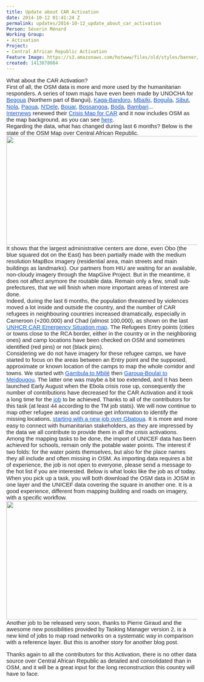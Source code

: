 ```yaml
---
title: Update about CAR Activation
date: 2014-10-12 01:41:24 Z
permalink: updates/2014-10-12_update_about_car_activation
Person: Séverin Ménard
Working Group:
- Activation
Project:
- Central African Republic Activation
Feature Image: https://s3.amazonaws.com/hotwww/files/old/styles/banner/public/uMap_CAR_Activation_20141011.png
created: 1413078084
---
```


<p id="docs-internal-guid-1c735d02-01fc-f276-b479-706876f304c3" style="line-height: 1.15; margin-top: 0pt; margin-bottom: 0pt;" dir="ltr"><span style="font-size: 15px; font-family: Arial; color: #222222; background-color: transparent; font-weight: normal; font-style: normal; font-variant: normal; text-decoration: none; vertical-align: baseline;">What about the CAR Activation? </span></p><p style="line-height: 1.15; margin-top: 0pt; margin-bottom: 0pt;" dir="ltr"><span style="font-size: 15px; font-family: Arial; color: #222222; background-color: transparent; font-weight: normal; font-style: normal; font-variant: normal; text-decoration: none; vertical-align: baseline;">First of all, the OSM data is more and more used by the humanitarian responders. A series of town maps have even been made by UNOCHA for </span><a style="text-decoration: none;" href="http://reliefweb.int/map/central-african-republic/central-african-republic-begoua-pk12-area-16-may-2014"><span style="font-size: 15px; font-family: Arial; color: #1155cc; background-color: transparent; font-weight: normal; font-style: normal; font-variant: normal; text-decoration: underline; vertical-align: baseline;">Begoua</span></a><span style="font-size: 15px; font-family: Arial; color: #222222; background-color: transparent; font-weight: normal; font-style: normal; font-variant: normal; text-decoration: none; vertical-align: baseline;"> (Northern part of Bangui), </span><a style="text-decoration: none;" href="http://reliefweb.int/map/central-african-republic/central-african-republic-kaga-bandorotown-27-may-2014"><span style="font-size: 15px; font-family: Arial; color: #1155cc; background-color: transparent; font-weight: normal; font-style: normal; font-variant: normal; text-decoration: underline; vertical-align: baseline;">Kaga-Bandoro</span></a><span style="font-size: 15px; font-family: Arial; color: #222222; background-color: transparent; font-weight: normal; font-style: normal; font-variant: normal; text-decoration: none; vertical-align: baseline;">, </span><a style="text-decoration: none;" href="http://reliefweb.int/map/central-african-republic/central-african-republic-mbaiki-town-16-may-2014"><span style="font-size: 15px; font-family: Arial; color: #1155cc; background-color: transparent; font-weight: normal; font-style: normal; font-variant: normal; text-decoration: underline; vertical-align: baseline;">Mbaïki</span></a><span style="font-size: 15px; font-family: Arial; color: #222222; background-color: transparent; font-weight: normal; font-style: normal; font-variant: normal; text-decoration: none; vertical-align: baseline;">, </span><a style="text-decoration: none;" href="http://reliefweb.int/map/central-african-republic/central-african-republic-boguila-town-16-may-2014"><span style="font-size: 15px; font-family: Arial; color: #1155cc; background-color: transparent; font-weight: normal; font-style: normal; font-variant: normal; text-decoration: underline; vertical-align: baseline;">Boguila</span></a><span style="font-size: 15px; font-family: Arial; color: #222222; background-color: transparent; font-weight: normal; font-style: normal; font-variant: normal; text-decoration: none; vertical-align: baseline;">, </span><a style="text-decoration: none;" href="http://reliefweb.int/map/central-african-republic/central-african-republic-sibut-town-16-may-2014"><span style="font-size: 15px; font-family: Arial; color: #1155cc; background-color: transparent; font-weight: normal; font-style: normal; font-variant: normal; text-decoration: underline; vertical-align: baseline;">Sibut</span></a><span style="font-size: 15px; font-family: Arial; color: #222222; background-color: transparent; font-weight: normal; font-style: normal; font-variant: normal; text-decoration: none; vertical-align: baseline;">, </span><a style="text-decoration: none;" href="http://reliefweb.int/map/central-african-republic/central-african-republic-nola-town-16-may-2014"><span style="font-size: 15px; font-family: Arial; color: #1155cc; background-color: transparent; font-weight: normal; font-style: normal; font-variant: normal; text-decoration: underline; vertical-align: baseline;">Nola</span></a><span style="font-size: 15px; font-family: Arial; color: #222222; background-color: transparent; font-weight: normal; font-style: normal; font-variant: normal; text-decoration: none; vertical-align: baseline;">, </span><a style="text-decoration: none;" href="http://reliefweb.int/map/central-african-republic/central-african-republic-paouatown-14-may-2014"><span style="font-size: 15px; font-family: Arial; color: #1155cc; background-color: transparent; font-weight: normal; font-style: normal; font-variant: normal; text-decoration: underline; vertical-align: baseline;">Paoua</span></a><span style="font-size: 15px; font-family: Arial; color: #222222; background-color: transparent; font-weight: normal; font-style: normal; font-variant: normal; text-decoration: none; vertical-align: baseline;">, </span><a style="text-decoration: none;" href="http://reliefweb.int/map/central-african-republic/central-african-republic-ndele-town-14-may-2014"><span style="font-size: 15px; font-family: Arial; color: #1155cc; background-color: transparent; font-weight: normal; font-style: normal; font-variant: normal; text-decoration: underline; vertical-align: baseline;">N'Dele</span></a><span style="font-size: 15px; font-family: Arial; color: #222222; background-color: transparent; font-weight: normal; font-style: normal; font-variant: normal; text-decoration: none; vertical-align: baseline;">, </span><a style="text-decoration: none;" href="http://reliefweb.int/map/central-african-republic/central-african-republic-bouar-town-14-may-2014"><span style="font-size: 15px; font-family: Arial; color: #1155cc; background-color: transparent; font-weight: normal; font-style: normal; font-variant: normal; text-decoration: underline; vertical-align: baseline;">Bouar</span></a><span style="font-size: 15px; font-family: Arial; color: #222222; background-color: transparent; font-weight: normal; font-style: normal; font-variant: normal; text-decoration: none; vertical-align: baseline;">, </span><a style="text-decoration: none;" href="http://reliefweb.int/map/central-african-republic/central-african-republic-bossangoa-town-12-may-2014"><span style="font-size: 15px; font-family: Arial; color: #1155cc; background-color: transparent; font-weight: normal; font-style: normal; font-variant: normal; text-decoration: underline; vertical-align: baseline;">Bossangoa</span></a><span style="font-size: 15px; font-family: Arial; color: #222222; background-color: transparent; font-weight: normal; font-style: normal; font-variant: normal; text-decoration: none; vertical-align: baseline;">, </span><a style="text-decoration: none;" href="http://reliefweb.int/map/central-african-republic/republique-centrafricaine-boda-situation-analysis-may-2014"><span style="font-size: 15px; font-family: Arial; color: #1155cc; background-color: transparent; font-weight: normal; font-style: normal; font-variant: normal; text-decoration: underline; vertical-align: baseline;">Boda</span></a><span style="font-size: 15px; font-family: Arial; color: #222222; background-color: transparent; font-weight: normal; font-style: normal; font-variant: normal; text-decoration: none; vertical-align: baseline;">, </span><a style="text-decoration: none;" href="http://reliefweb.int/map/central-african-republic/central-african-republic-bambari-town-6-june-2014"><span style="font-size: 15px; font-family: Arial; color: #1155cc; background-color: transparent; font-weight: normal; font-style: normal; font-variant: normal; text-decoration: underline; vertical-align: baseline;">Bambari</span></a><span style="font-size: 15px; font-family: Arial; color: #222222; background-color: transparent; font-weight: normal; font-style: normal; font-variant: normal; text-decoration: none; vertical-align: baseline;">... </span></p><p style="line-height: 1.15; margin-top: 0pt; margin-bottom: 0pt;" dir="ltr"><a style="text-decoration: none;" href="http://www.internews.org/"><span style="font-size: 15px; font-family: Arial; color: #1155cc; background-color: transparent; font-weight: normal; font-style: normal; font-variant: normal; text-decoration: underline; vertical-align: baseline;">Internews</span></a><span style="font-size: 15px; font-family: Arial; color: #222222; background-color: transparent; font-weight: normal; font-style: normal; font-variant: normal; text-decoration: none; vertical-align: baseline;"> renewed their </span><a style="text-decoration: none;" href="https://innovation.internews.org/blogs/creating-crisismap-central-african-republic-using-human-center-design-approach"><span style="font-size: 15px; font-family: Arial; color: #1155cc; background-color: transparent; font-weight: normal; font-style: normal; font-variant: normal; text-decoration: underline; vertical-align: baseline;">Crisis Map for CAR</span></a><span style="font-size: 15px; font-family: Arial; color: #222222; background-color: transparent; font-weight: normal; font-style: normal; font-variant: normal; text-decoration: none; vertical-align: baseline;"> and it now includes OSM as the map background, as you can see </span><a style="text-decoration: none;" href="http://rjdhcartedecriserca.info/"><span style="font-size: 15px; font-family: Arial; color: #1155cc; background-color: transparent; font-weight: normal; font-style: normal; font-variant: normal; text-decoration: underline; vertical-align: baseline;">here</span></a><span style="font-size: 15px; font-family: Arial; color: #222222; background-color: transparent; font-weight: normal; font-style: normal; font-variant: normal; text-decoration: none; vertical-align: baseline;">.</span></p><p style="line-height: 1.15; margin-top: 0pt; margin-bottom: 0pt;" dir="ltr"><span style="font-size: 15px; font-family: Arial; color: #222222; background-color: transparent; font-weight: normal; font-style: normal; font-variant: normal; text-decoration: none; vertical-align: baseline;">Regarding the data, what has changed during last 6 months? Below is the state of the OSM Map over Central African Republic. </span></p><p style="line-height: 1.15; margin-top: 0pt; margin-bottom: 0pt;" dir="ltr"><a href="http://umap.openstreetmap.fr/en/map/central-african-republic-mapping-progress_3868"><span style="font-size: 15px; font-family: Arial; color: #222222; background-color: transparent; font-weight: normal; font-style: normal; font-variant: normal; text-decoration: none; vertical-align: baseline;"><img class="image-large" src="https://s3.amazonaws.com/hotwww/files/old/styles/large/public/uMap_CAR_Activation_20141011.png?itok=4Qkz0eAe" alt="" height="286" width="510"></span></a></p><p style="line-height: 1.15; margin-top: 0pt; margin-bottom: 0pt;" dir="ltr"><span style="font-size: 15px; font-family: Arial; color: #222222; background-color: transparent; font-weight: normal; font-style: normal; font-variant: normal; text-decoration: none; vertical-align: baseline;">It shows that the largest administrative centers are done, even Obo (the blue squared dot on the East) has been partially made with the medium resolution MapBox imagery (residential area, main streets and main buildings as landmarks). Our partners from HIU are waiting for an available, non-cloudy imagery through the MapGive Project. But in the meantime, it does not affect anymore the routable data. Remain only a few, small sub-prefectures, that we will finish when more important areas of Interest are done. </span></p><p style="line-height: 1.15; margin-top: 0pt; margin-bottom: 0pt;" dir="ltr"><span style="font-size: 15px; font-family: Arial; color: #222222; background-color: transparent; font-weight: normal; font-style: normal; font-variant: normal; text-decoration: none; vertical-align: baseline;">Indeed, during the last 6 months, the population threatened by violences moved a lot inside and outside the country, and the number of CAR refugees in neighbouring countries increased dramatically, especially in Cameroon (+200,000) and Chad (almost 100,000), as shown on the last </span><a style="text-decoration: none;" href="http://reliefweb.int/map/central-african-republic/central-african-republic-emergency-situation-3-october-2014"><span style="font-size: 15px; font-family: Arial; color: #1155cc; background-color: transparent; font-weight: normal; font-style: normal; font-variant: normal; text-decoration: underline; vertical-align: baseline;">UNHCR CAR Emergency Situation map</span></a><span style="font-size: 15px; font-family: Arial; color: #222222; background-color: transparent; font-weight: normal; font-style: normal; font-variant: normal; text-decoration: none; vertical-align: baseline;">. The Refugees Entry points (cities or towns close to the RCA border, either in the country or in the neighboring ones) and camp locations have been checked on OSM and sometimes identified (red pins) or not (black pins). </span></p><p style="line-height: 1.15; margin-top: 0pt; margin-bottom: 0pt;" dir="ltr"><span style="font-size: 15px; font-family: Arial; color: #222222; background-color: transparent; font-weight: normal; font-style: normal; font-variant: normal; text-decoration: none; vertical-align: baseline;">Considering we do not have imagery for these refugee camps, we have started to focus on the areas between an Entry point and the supposed, approximate or known location of the camps to map the whole corridor and towns. We started with </span><a style="text-decoration: none;" href="http://umap.openstreetmap.fr/en/map/central-african-republic-mapping-progress_3868#11/4.2153/15.0770"><span style="font-size: 15px; font-family: Arial; color: #1155cc; background-color: transparent; font-weight: normal; font-style: normal; font-variant: normal; text-decoration: underline; vertical-align: baseline;">Gambula to Mbilé</span></a><span style="font-size: 15px; font-family: Arial; color: #222222; background-color: transparent; font-weight: normal; font-style: normal; font-variant: normal; text-decoration: none; vertical-align: baseline;"> then </span><a style="text-decoration: none;" href="http://umap.openstreetmap.fr/en/map/central-african-republic-mapping-progress_3868#10/6.0934/14.4189"><span style="font-size: 15px; font-family: Arial; color: #1155cc; background-color: transparent; font-weight: normal; font-style: normal; font-variant: normal; text-decoration: underline; vertical-align: baseline;">Garoua-Boulaï to Meidougou</span></a><span style="font-size: 15px; font-family: Arial; color: #222222; background-color: transparent; font-weight: normal; font-style: normal; font-variant: normal; text-decoration: none; vertical-align: baseline;">. The latter one was maybe a bit too extended, and It has been launched Early August when the Ebola crisis rose up, consequently the number of contributions have decreased for the CAR Activation and it took a long time for the </span><a style="text-decoration: none;" href="http://tasks.hotosm.org/project/606"><span style="font-size: 15px; font-family: Arial; color: #1155cc; background-color: transparent; font-weight: normal; font-style: normal; font-variant: normal; text-decoration: underline; vertical-align: baseline;">job</span></a><span style="font-size: 15px; font-family: Arial; color: #222222; background-color: transparent; font-weight: normal; font-style: normal; font-variant: normal; text-decoration: none; vertical-align: baseline;"> to be achieved. Thanks to all of the contributors for this task (at least 44 according to the TM job stats). We will now continue to map other refugee areas and continue get information to identify the missing locations, </span><a style="text-decoration: none;" href="http://tasks.hotosm.org/project/691"><span style="font-size: 15px; font-family: Arial; color: #1155cc; background-color: transparent; font-weight: normal; font-style: normal; font-variant: normal; text-decoration: underline; vertical-align: baseline;">starting with a new job over Gbatoua</span></a><span style="font-size: 15px; font-family: Arial; color: #222222; background-color: transparent; font-weight: normal; font-style: normal; font-variant: normal; text-decoration: none; vertical-align: baseline;">. It is more and more easy to connect with humanitarian stakeholders, as they are impressed by the data we all contribute to provide them in all the crisis activations.</span></p><p style="line-height: 1.15; margin-top: 0pt; margin-bottom: 0pt;" dir="ltr"><span style="font-size: 15px; font-family: Arial; color: #222222; background-color: transparent; font-weight: normal; font-style: normal; font-variant: normal; text-decoration: none; vertical-align: baseline;">Among the mapping tasks to be done, the import of UNICEF data has been achieved for schools, remain only the potable water points. The interest if two folds: for the water points themselves, but also for the place names they all include and often missing in OSM. As importing data requires a bit of experience, the job is not open to everyone, please send a message to the hot list if you are interested. Below is what looks like the job as of today. When you pick up a task, you will both download the OSM data in JOSM in one layer and the UNICEF data covering the square in another one. It is a good experience, different from mapping building and roads on imagery, with a specific workflow.</span></p><p style="line-height: 1.15; margin-top: 0pt; margin-bottom: 0pt;" dir="ltr"><span style="font-size: 15px; font-family: Arial; color: #222222; background-color: transparent; font-weight: normal; font-style: normal; font-variant: normal; text-decoration: none; vertical-align: baseline;"><img class="image-large" src="https://s3.amazonaws.com/hotwww/files/old/styles/large/public/CAR_TMjob_253.png?itok=wcPIEtR0" alt="" height="311" width="510"></span></p><p style="line-height: 1.15; margin-top: 0pt; margin-bottom: 0pt;" dir="ltr"><span style="font-size: 15px; font-family: Arial; color: #222222; background-color: transparent; font-weight: normal; font-style: normal; font-variant: normal; text-decoration: none; vertical-align: baseline;">Another job to be released very soon, thanks to Pierre Giraud and the awesome new possibilities provided by Tasking Manager version 2, is a new kind of jobs to map road networks on a systematic way in comparison with a reference layer. But this is another story for another blog post. </span></p><p><span style="font-size: 15px; font-family: Arial; color: #222222; background-color: transparent; font-weight: normal; font-style: normal; font-variant: normal; text-decoration: none; vertical-align: baseline;">Thanks again to all the contributors for this Activation, there is no other data source over Central African Republic as detailed and consolidated than in OSM, and it will be a great input for the long reconstruction this country will have to face. </span></p>
